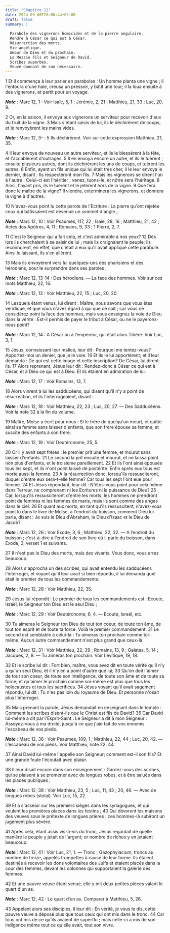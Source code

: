```yaml
---
title: "Chapitre 12"
date: 2024-09-06T20:00:44+02:00
draft: false
summary: |
  
  Parabole des vignerons homicides et de la pierre angulaire.
  Rendre à César ce qui est à César.
  Résurrection des morts.
  Vie angélique.
  Amour de Dieu et du prochain.
  Le Messie Fils et Seigneur de David.
  Scribes superbes.
  Veuve donnant de son nécessaire.
---
```



1 Et il commença à leur parler en paraboles : Un homme planta une vigne ; il l'entoura d'une haie, creusa un pressoir, y bâtit une tour; il la loua ensuite à des vignerons, et partit pour un voyage.

***Note*** :  Marc 12, 1 : Voir Isaïe, 5, 1 ; Jérémie, 2, 21 ; Matthieu, 21, 33 ; Luc, 20, 9.

2 Or, en la saison, il envoya aux vignerons un serviteur pour recevoir d'eux du fruit de la vigne. 3 Mais s'étant saisis de lui, ils le déchirèrent de coups, et le renvoyèrent les mains vides.

***Note*** :  Marc 12, 3- : 5 Ils déchirèrent. Voir sur cette expression Matthieu, 21, 35.

4 Il leur envoya de nouveau un autre serviteur, et ils le blessèrent à la tête, et l'accablèrent d'outrages. 5 Il en envoya encore un autre, et ils le tuèrent ; ensuite plusieurs autres, dont ils déchirèrent les uns de coups, et tuèrent les autres. 6 Enfin, ayant un fils unique qui lui était très cher, il le leur envoya le dernier, disant : Ils respecteront mon fils. 7 Mais les vignerons se dirent l'un à l'autre : Celui-ci est l'héritier ; venez, tuons-le, et nôtre sera l'héritage. 8 Ainsi, l'ayant pris, ils le tuèrent et le jetèrent hors de la vigne. 9 Que fera donc le maître de la vigne? Il viendra, exterminera les vignerons, et donnera la vigne à d'autres.


10 N'avez-vous point lu cette parole de l'Ecriture : La pierre qu'ont rejetée ceux qui bâtissaient est devenue un sommet d'angle ;

***Note*** :  Marc 12, 10 : Voir Psaumes, 117, 22 ; Isaïe, 28, 16 ; Matthieu, 21, 42 ; Actes des Apôtres, 4, 11 ; Romains, 9, 33 ; 1 Pierre, 2, 7.

11 C'est le Seigneur qui a fait cela, et c'est admirable à nos yeux? 12 Dès lors ils cherchaient à se saisir de lui ; mais ils craignaient le peuple; ils reconnurent, en effet, que c'était à eux qu'il avait appliqué cette parabole. Ainsi le laissant, ils s'en allèrent.


13 Mais ils envoyèrent vers lui quelques-uns des pharisiens et des hérodiens, pour le surprendre dans ses paroles ;

***Note*** :  Marc 12, 13-14 : Des hérodiens. ― La face des hommes. Voir sur ces mots Matthieu, 22, 16.

***Note*** :  Marc 12, 13 : Voir Matthieu, 22, 15 ; Luc, 20, 20.

14 Lesquels étant venus, lui dirent : Maître, nous savons que vous êtes véridique, et que vous n'avez égard à qui que ce soit ; car vous ne considérez point la face des hommes, mais vous enseignez la voie de Dieu dans la vérité : Est-il permis de payer le tribut à César, ou ne le payerons-nous point?

***Note*** :  Marc 12, 14 : A César ou à l’empereur, qui était alors Tibère. Voir Luc, 3, 1.

15 Jésus, connaissant leur malice, leur dit : Pourquoi me tentez-vous? Apportez-moi un denier, que je le voie. 16 Et ils le lui apportèrent; et il leur demanda : De qui est cette image et cette inscription? De César, lui dirent-ils. 17 Alors reprenant, Jésus leur dit : Rendez-donc à César ce qui est à César, et à Dieu ce qui est à Dieu. Et ils étaient en admiration de lui.

***Note*** :  Marc 12, 17 : Voir Romains, 13, 7.


18 Alors vinrent à lui les sadducéens, qui disent qu'il n'y a point de résurrection, et ils l'interrogeaient, disant :

***Note*** :  Marc 12, 18 : Voir Matthieu, 22, 23 ; Luc, 20, 27. ― Des Sadducéens. Voir la note 32 à la fin du volume.

19 Maître, Moïse a écrit pour nous : Si le frère de quelqu'un meurt, et quitte ainsi sa femme sans laisser d'enfants, que son frère épouse sa femme, et suscite des enfants à son frère.

***Note*** :  Marc 12, 19 : Voir Deutéronome, 25, 5.

20 Or il y avait sept frères : le premier prit une femme, et mourut sans laisser d'enfants. 21 Le second la prit ensuite et mourut, et ne laissa point non plus d'enfants, et le troisième pareillement. 22 Et ils l'ont ainsi épousée tous les sept, et ils n'ont point laissé de postérité. Enfin après eux tous est morte aussi la femme. 23 A la résurrection donc, lorsqu'ils ressusciteront, duquel d'entre eux sera-t-elle femme? Car tous les sept l'ont eue pour femme. 24 Et Jésus répondant, leur dit : N'êtes-vous point pour cela même dans Terreur, ne comprenant ni les Ecritures ni la puissance de Dieu? 25 Car, lorsqu'ils ressusciteront d'entre les morts, les hommes ne prendront point de femmes ni les femmes de maris, mais ils sont comme des anges dans le ciel. 26 Et quant aux morts, en tant qu'ils ressuscitent, n'avez-vous point lu dans le livre de Moïse, à l'endroit du buisson, comment Dieu lui parla, disant : Je suis le Dieu d'Abraham, le Dieu d'Isaac et le Dieu de Jacob?

***Note*** :  Marc 12, 26 : Voir Exode, 3, 6 ; Matthieu, 22, 32. ― A l’endroit du buisson ; c’est-à-dire à l’endroit de son livre où il parle du buisson, dans Exode, 3, verset 1 et suivants.

27 Il n'est pas le Dieu des morts, mais des vivants. Vous donc, vous errez beaucoup.


28 Alors s'approcha un des scribes, qui avait entendu les sadducéens l'interroger, et voyant qu'il leur avait si bien répondu, il lui demanda quel était le premier de tous les commandements.

***Note*** :  Marc 12, 28 : Voir Matthieu, 22, 35.

29 Jésus lui répondit : Le premier de tous les commandements est : Ecoute, Israël, le Seigneur ton Dieu est le seul Dieu ;

***Note*** :  Marc 12, 29 : Voir Deutéronome, 6, 4. ― Ecoute, Israël, etc.

30 Tu aimeras le Seigneur ton Dieu de tout ton coeur, de toute ton âme, de tout ton esprit et de toute ta force. Voilà le premier commandement. 31 Le second est semblable à celui-là : Tu aimeras ton prochain comme toi-même. Aucun autre commandement n'est plus grand que ceux-là.

***Note*** :  Marc 12, 31 : Voir Matthieu, 22, 39 ; Romains, 13, 9 ; Galates, 5, 14 ; Jacques, 2, 8. ― Tu aimeras ton prochain. Voir Lévitique, 19, 18.

32 Et le scribe lui dit : Fort bien, maître, vous avez dit en toute vérité qu'il n'y a qu'un seul Dieu, et il n'y en a point d'autre que lui; 33 Qu'on doit l'aimer de tout son coeur, de toute son intelligence, de toute son âme et de toute sa force; et qu'aimer le prochain comme soi-même est plus que tous les holocaustes et tous les sacrifices. 34 Jésus voyant qu'il avait sagement répondu, lui dit : Tu n'es pas loin du royaume de Dieu. Et personne n'osait plus l'interroger.


35 Mais prenant la parole, Jésus demandait en enseignant dans le temple : Comment les scribes disent-ils que le Christ est fils de David? 36 Car David lui-même a dit par l'Esprit-Saint : Le Seigneur a dit à mon Seigneur : Asseyez-vous à ma droite, jusqu'à ce que j'aie fait de vos ennemis l'escabeau de vos pieds.

***Note*** :  Marc 12, 36 : Voir Psaumes, 109, 1 ; Matthieu, 22, 44 ; Luc, 20, 42. ― L’escabeau de vos pieds. Voir Matthieu, note 22. 44.

37 Ainsi David lui-même l'appelle son Seigneur; comment est-il son fils? Et une grande foule l'écoutait avec plaisir.


38 Il leur disait encore dans son enseignement : Gardez-vous des scribes, qui se plaisent à se promener avec de longues robes, et à être salués dans les places publiques ;

***Note*** :  Marc 12, 38 : Voir Matthieu, 23, 5 ; Luc, 11, 43 ; 20, 46. ― Avec de longues robes (stolai). Voir Luc, 15, 22.

39 Et à s'asseoir sur les premiers sièges dans les synagogues, et qui veulent les premières places dans les festins ; 40 Qui dévorent les maisons des veuves sous le prétexte de longues prières : ces hommes-là subiront un jugement plus sévère.


41 Après cela, étant assis vis-à-vis du tronc, Jésus regardait de quelle manière le peuple y jetait de l'argent; or nombre de riches y en jetaient beaucoup.

***Note*** :  Marc 12, 41 : Voir Luc, 21, 1. ― Tronc ; Gazophylacium, troncs au nombre de treize, appelés trompettes à cause de leur forme. Ils étaient destinés à recevoir les dons volontaires des Juifs et étaient placés dans la cour des femmes, devant les colonnes qui supportaient la galerie des femmes.

42 Et une pauvre veuve étant venue, elle y mit deux petites pièces valant le quart d'un as.

***Note*** :  Marc 12, 42 : Le quart d’un as. Comparer à Matthieu, 5, 26.

43 Appelant alors ses disciples, il leur dit : En vérité, je vous le dis, cette pauvre veuve a déposé plus que tous ceux qui ont mis dans le tronc. 44 Car tous ont mis de ce qu'ils avaient de superflu ; mais celle-ci a mis de son indigence même tout ce qu'elle avait, tout son vivre.

